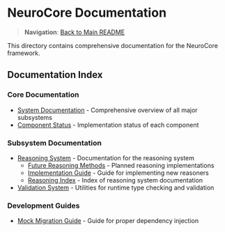 # NeuroCore Documentation

> **Navigation**: [Back to Main README](../README.md)

This directory contains comprehensive documentation for the NeuroCore framework.

## Documentation Index

### Core Documentation

- [System Documentation](SYSTEM-DOCUMENTATION.md) - Comprehensive overview of all major subsystems
- [Component Status](COMPONENT-STATUS.md) - Implementation status of each component

### Subsystem Documentation

- [Reasoning System](REASONING.md) - Documentation for the reasoning system
  - [Future Reasoning Methods](README-future-methods.md) - Planned reasoning implementations
  - [Implementation Guide](IMPLEMENTATION-GUIDE.md) - Guide for implementing new reasoners
  - [Reasoning Index](REASONING-INDEX.md) - Index of reasoning system documentation
- [Validation System](VALIDATION.md) - Utilities for runtime type checking and validation

### Development Guides

- [Mock Migration Guide](MOCK-MIGRATION.md) - Guide for proper dependency injection 